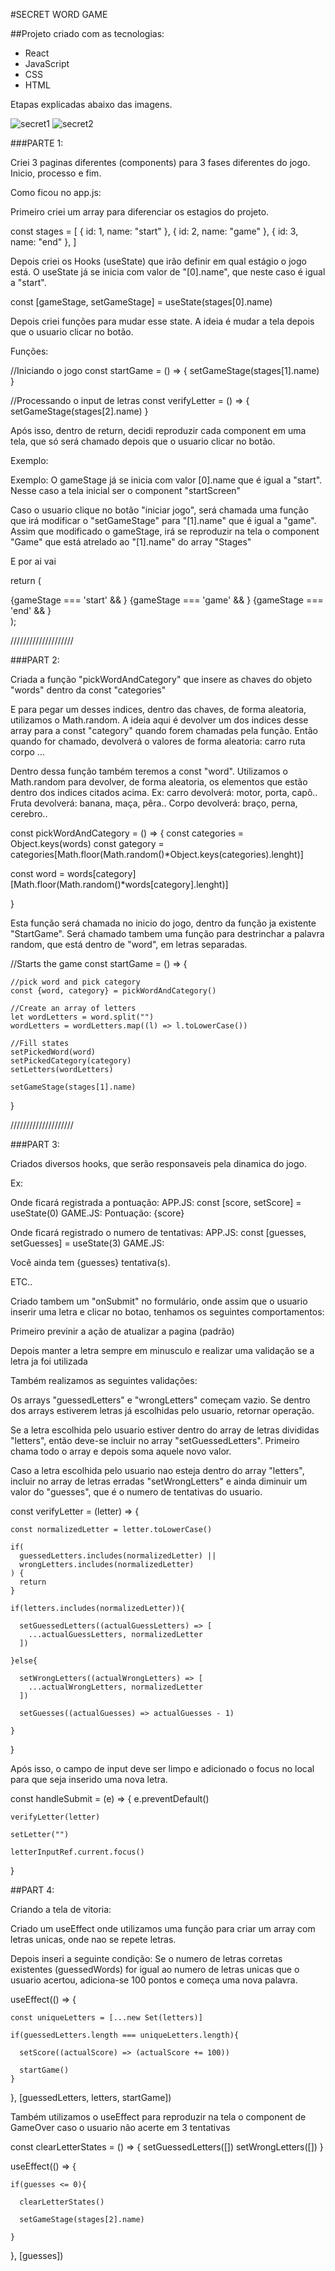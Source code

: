 #SECRET WORD GAME

##Projeto criado com as tecnologias: 
- React
- JavaScript
- CSS
- HTML

Etapas explicadas abaixo das imagens.

![secret1](https://user-images.githubusercontent.com/116767490/228953833-990c7da6-bb69-49cb-8f2c-9b2f2943cdc7.png)
![secret2](https://user-images.githubusercontent.com/116767490/228953840-15fe6b66-5b34-4396-a690-f16fddf16d0c.png)


###PARTE 1:

Criei 3 paginas diferentes (components) para 3 fases diferentes do jogo. Inicio, processo e fim.

Como ficou no app.js:

Primeiro criei um array para diferenciar os estagios do projeto.

const stages = [
  { id: 1, name: "start" },
  { id: 2, name: "game" },
  { id: 3, name: "end" },
]

Depois criei os Hooks (useState) que irão definir em qual estágio o jogo está.
O useState já se inicia com valor de "[0].name", que neste caso é igual a "start". 

const [gameStage, setGameStage] = useState(stages[0].name)



Depois criei funções para mudar esse state.
A ideia é mudar a tela depois que o usuario clicar no botão.

Funções:

  //Iniciando o jogo
  const startGame = () => {
    setGameStage(stages[1].name)
  }

  //Processando o input de letras
  const verifyLetter = () => {
    setGameStage(stages[2].name)
  }



Após isso, dentro de return, decidi reproduzir cada component em uma tela, que só será chamado depois que o usuario clicar no botão.

Exemplo:

Exemplo: 
O gameStage já se inicia com valor [0].name que é igual a "start". Nesse caso a tela inicial ser o component "startScreen"

Caso o usuario clique no botão "iniciar jogo", será chamada uma função que irá modificar o "setGameStage" para "[1].name" que é igual a "game". 
Assim que modificado o gameStage, irá se reproduzir na tela o component "Game" que está atrelado ao "[1].name" do array "Stages"

E por ai vai


  return (
    <div className="App">
      {gameStage === 'start' && <StartScreen startGame={startGame}/>}
      {gameStage === 'game' && <Game verifyLetter={verifyLetter} />}
      {gameStage === 'end' && <GameOver retry={retry}/>}
    </div>
  );

////////////////////

###PART 2:

Criada a função "pickWordAndCategory" que insere as chaves do objeto "words" dentro da const "categories"

E para pegar um desses indices, dentro das chaves, de forma aleatoria, utilizamos o Math.random. 
A ideia aqui é devolver um dos indices desse array para a const "category" quando forem chamadas pela função.
Então quando for chamado, devolverá o valores de forma aleatoria:
carro 
ruta 
corpo
...


Dentro dessa função também teremos a const "word".
Utilizamos o Math.random para devolver, de forma aleatoria, os elementos que estão dentro dos indices citados acima.
Ex: 
carro devolverá: motor, porta, capô..
Fruta devolverá: banana, maça, pêra..
Corpo devolverá: braço, perna, cerebro..


const pickWordAndCategory = () => {
   const categories = Object.keys(words)
   const gategory = categories[Math.floor(Math.random()*Object.keys(categories).lenght)]
	
   const word = words[category][Math.floor(Math.random()*words[category].lenght)]	

 }


Esta função será chamada no inicio do jogo, dentro da função ja existente "StartGame".
Será chamado tambem uma função para destrinchar a palavra random, que está dentro de "word", em letras separadas.

  //Starts the game
  const startGame = () => {
    
    //pick word and pick category
    const {word, category} = pickWordAndCategory()

    //Create an array of letters
    let wordLetters = word.split("")
    wordLetters = wordLetters.map((l) => l.toLowerCase())

    //Fill states
    setPickedWord(word)
    setPickedCategory(category)
    setLetters(wordLetters)
    
    setGameStage(stages[1].name)
  }

////////////////////

###PART 3:

Criados diversos hooks, que serão responsaveis pela dinamica do jogo.

Ex:

Onde ficará registrada a pontuação: 
APP.JS: const [score, setScore] = useState(0)
GAME.JS: <span>Pontuação: {score}</span>


Onde ficará registrado o numero de tentativas:
APP.JS: const [guesses, setGuesses] = useState(3)
GAME.JS: <p>Você ainda tem {guesses} tentativa(s).</p>

ETC..


Criado tambem um "onSubmit" no formulário, onde assim que o usuario inserir uma letra e clicar no botao, tenhamos os seguintes comportamentos:

Primeiro previnir a ação de atualizar a pagina (padrão)

Depois manter a letra sempre em minusculo e realizar uma validação se a letra ja foi utilizada

Também realizamos as seguintes validações:

Os arrays "guessedLetters" e "wrongLetters" começam vazio.
Se dentro dos arrays estiverem letras já escolhidas pelo usuario, retornar operação.

Se a letra escolhida pelo usuario estiver dentro do array de letras divididas "letters", então deve-se incluir no array "setGuessedLetters". Primeiro chama todo o array e depois soma aquele novo valor.

Caso a letra escolhida pelo usuario nao esteja dentro do array "letters", incluir no array de letras erradas "setWrongLetters" e ainda diminuir um valor do "guesses", que é o numero de tentativas do usuario.




  const verifyLetter = (letter) => {
    
    const normalizedLetter = letter.toLowerCase()

    if(
      guessedLetters.includes(normalizedLetter) || 
      wrongLetters.includes(normalizedLetter)
    ) {
      return 
    }

    if(letters.includes(normalizedLetter)){

      setGuessedLetters((actualGuessLetters) => [
        ...actualGuessLetters, normalizedLetter
      ])

    }else{

      setWrongLetters((actualWrongLetters) => [
        ...actualWrongLetters, normalizedLetter
      ])

      setGuesses((actualGuesses) => actualGuesses - 1)

    }

  }



Após isso, o campo de input deve ser limpo e adicionado o focus no local para que seja inserido uma nova letra.


  const handleSubmit = (e) => {
    e.preventDefault()

    verifyLetter(letter)

    setLetter("")

    letterInputRef.current.focus()

  }




##PART 4:

Criando a tela de vitoria:

Criado um useEffect onde utilizamos uma função para criar um array com letras unicas, onde nao se repete letras.

Depois inseri a seguinte condição:
Se o numero de letras corretas existentes (guessedWords) for igual ao numero de letras unicas que o usuario acertou, adiciona-se 100 pontos e começa uma nova palavra.

  useEffect(() => {

    const uniqueLetters = [...new Set(letters)]

    if(guessedLetters.length === uniqueLetters.length){
      
      setScore((actualScore) => (actualScore += 100))

      startGame()
    }

  }, [guessedLetters, letters, startGame])


Também utilizamos o useEffect para reproduzir na tela o component de GameOver caso o usuario não acerte em 3 tentativas

const clearLetterStates = () => {
    setGuessedLetters([])
    setWrongLetters([])
  }

  useEffect(() => {

    if(guesses <= 0){

      clearLetterStates()

      setGameStage(stages[2].name)

    }

  }, [guesses])
